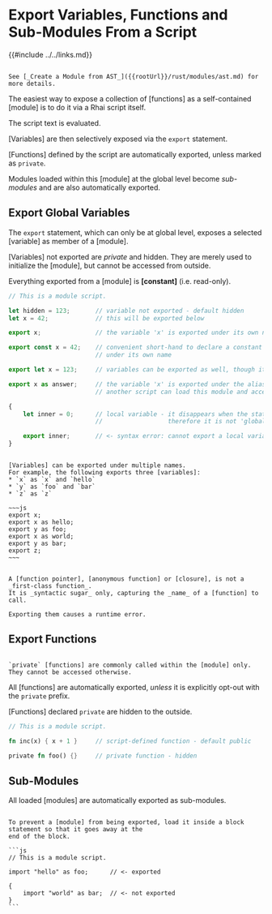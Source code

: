Export Variables, Functions and Sub-Modules From a Script
=========================================================

{{#include ../../links.md}}

```admonish info.side "See also"

See [_Create a Module from AST_]({{rootUrl}}/rust/modules/ast.md) for more details.
```

The easiest way to expose a collection of [functions] as a self-contained [module] is to do it via a Rhai script itself.

The script text is evaluated.

[Variables] are then selectively exposed via the `export` statement.

[Functions] defined by the script are automatically exported, unless marked as `private`.

Modules loaded within this [module] at the global level become _sub-modules_ and are also automatically exported.


Export Global Variables
-----------------------

The `export` statement, which can only be at global level, exposes a selected [variable] as member of a [module].

[Variables] not exported are _private_ and hidden. They are merely used to initialize the [module],
but cannot be accessed from outside.

Everything exported from a [module] is **[constant]** (i.e. read-only).

```js
// This is a module script.

let hidden = 123;       // variable not exported - default hidden
let x = 42;             // this will be exported below

export x;               // the variable 'x' is exported under its own name

export const x = 42;    // convenient short-hand to declare a constant and export it
                        // under its own name

export let x = 123;     // variables can be exported as well, though it'll still be constant

export x as answer;     // the variable 'x' is exported under the alias 'answer'
                        // another script can load this module and access 'x' as 'module::answer'

{
    let inner = 0;      // local variable - it disappears when the statements block ends,
                        //                  therefore it is not 'global' and cannot be exported

    export inner;       // <- syntax error: cannot export a local variable
}
```

```admonish tip.small "Tip: Multiple exports"

[Variables] can be exported under multiple names.
For example, the following exports three [variables]:
* `x` as `x` and `hello`
* `y` as `foo` and `bar`
* `z` as `z`

~~~js
export x;
export x as hello;
export y as foo;
export x as world;
export y as bar;
export z;
~~~
```

```admonish bug.small "Do not export closures"

A [function pointer], [anonymous function] or [closure], is not a _first-class function_.
It is _syntactic sugar_ only, capturing the _name_ of a [function] to call.

Exporting them causes a runtime error.
```


Export Functions
----------------

```admonish info.side "Private functions"

`private` [functions] are commonly called within the [module] only.
They cannot be accessed otherwise.
```

All [functions] are automatically exported, _unless_ it is explicitly opt-out with the `private` prefix.

[Functions] declared `private` are hidden to the outside.

```rust
// This is a module script.

fn inc(x) { x + 1 }     // script-defined function - default public

private fn foo() {}     // private function - hidden
```


Sub-Modules
-----------

All loaded [modules] are automatically exported as sub-modules.

~~~admonish tip.small "Tip: Skip exporting a module"

To prevent a [module] from being exported, load it inside a block statement so that it goes away at the
end of the block.

```js
// This is a module script.

import "hello" as foo;      // <- exported

{
    import "world" as bar;  // <- not exported
}
```
~~~
